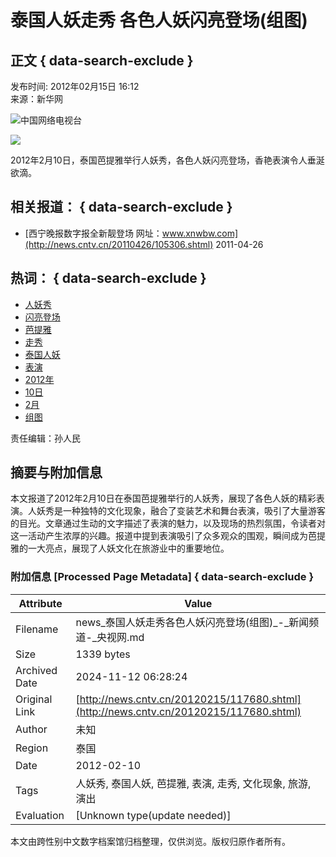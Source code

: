 # 泰国人妖走秀 各色人妖闪亮登场(组图)

## 正文 { data-search-exclude }


发布时间: 2012年02月15日 16:12  
来源：新华网  

![中国网络电视台](http://p2.img.cctvpic.com/special/netvs/20100716/images/logo20131113.jpg)

![](http://www.people.com.cn/mediafile/pic/20120213/1/7579198725500022433.jpg)

2012年2月10日，泰国芭提雅举行人妖秀，各色人妖闪亮登场，香艳表演令人垂涎欲滴。

## 相关报道： { data-search-exclude }
- [西宁晚报数字报全新靓登场 网址：www.xnwbw.com](http://news.cntv.cn/20110426/105306.shtml) 2011-04-26

## 热词： { data-search-exclude }
- [人妖秀](http://so.cntv.cn/search.php?qtext=人妖秀&sid=0000&pid=0000)
- [闪亮登场](http://so.cntv.cn/search.php?qtext=闪亮登场&sid=0000&pid=0000)
- [芭提雅](http://so.cntv.cn/search.php?qtext=芭提雅&sid=0000&pid=0000)
- [走秀](http://so.cntv.cn/search.php?qtext=走秀&sid=0000&pid=0000)
- [泰国人妖](http://so.cntv.cn/search.php?qtext=泰国人妖&sid=0000&pid=0000)
- [表演](http://so.cntv.cn/search.php?qtext=表演&sid=0000&pid=0000)
- [2012年](http://so.cntv.cn/search.php?qtext=2012年&sid=0000&pid=0000)
- [10日](http://so.cntv.cn/search.php?qtext=10日&sid=0000&pid=0000)
- [2月](http://so.cntv.cn/search.php?qtext=2月&sid=0000&pid=0000)
- [组图](http://so.cntv.cn/search.php?qtext=组图&sid=0000&pid=0000)

责任编辑：孙人民

## 摘要与附加信息

<!-- tcd_abstract -->
本文报道了2012年2月10日在泰国芭提雅举行的人妖秀，展现了各色人妖的精彩表演。人妖秀是一种独特的文化现象，融合了变装艺术和舞台表演，吸引了大量游客的目光。文章通过生动的文字描述了表演的魅力，以及现场的热烈氛围，令读者对这一活动产生浓厚的兴趣。报道中提到表演吸引了众多观众的围观，瞬间成为芭提雅的一大亮点，展现了人妖文化在旅游业中的重要地位。
<!-- tcd_abstract_end -->

### 附加信息 [Processed Page Metadata] { data-search-exclude }

| Attribute       | Value                                  |
|-----------------|----------------------------------------|
| Filename        | news_泰国人妖走秀各色人妖闪亮登场(组图)_-_新闻频道-_央视网.md                             |
| Size            | 1339 bytes                           |
| Archived Date   | 2024-11-12 06:28:24                             |
| Original Link   | [http://news.cntv.cn/20120215/117680.shtml](http://news.cntv.cn/20120215/117680.shtml)                       |
| Author          | 未知                               |
| Region          | 泰国                               |
| Date            | 2012-02-10                                 |
| Tags            | 人妖秀, 泰国人妖, 芭提雅, 表演, 走秀, 文化现象, 旅游, 演出                                 |
| Evaluation            | [Unknown type(update needed)]                                 |
<!-- tcd_table_end -->

本文由跨性别中文数字档案馆归档整理，仅供浏览。版权归原作者所有。
